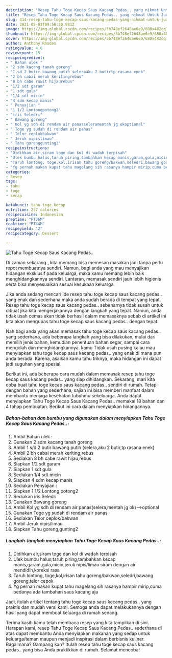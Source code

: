 ```yaml
---
description: "Resep Tahu Toge Kecap Saus Kacang Pedas.. yang nikmat Untuk Jualan"
title: "Resep Tahu Toge Kecap Saus Kacang Pedas.. yang nikmat Untuk Jualan"
slug: 414-resep-tahu-toge-kecap-saus-kacang-pedas-yang-nikmat-untuk-jualan
date: 2021-05-03T09:56:30.981Z
image: https://img-global.cpcdn.com/recipes/5b748ef2648ae6e9/680x482cq70/tahu-toge-kecap-saus-kacang-pedas-foto-resep-utama.jpg
thumbnail: https://img-global.cpcdn.com/recipes/5b748ef2648ae6e9/680x482cq70/tahu-toge-kecap-saus-kacang-pedas-foto-resep-utama.jpg
cover: https://img-global.cpcdn.com/recipes/5b748ef2648ae6e9/680x482cq70/tahu-toge-kecap-saus-kacang-pedas-foto-resep-utama.jpg
author: Anthony Rhodes
ratingvalue: 4.6
reviewcount: 15
recipeingredient:
- " Bahan ulek "
- "2 sdm kacang tanah goreng"
- "1 sd 2 butir bawang putih seleraaku 2 butirtp rasana enek"
- "2 bh cabai merah keritingrebus"
- "8 bh cabe rawit hijaurebus"
- "1/2 sdt garam"
- "1 sdt gula"
- "1/4 sdt micin"
- "4 sdm kecap manis"
- " Penyajian "
- "1 1/2 Lontongpotong2"
- "iris Seledri"
- " Bawang goreng"
- " Kol yg sdh di rendam air panasseleramentah jg okoptional"
- " Toge yg sudah di rendam air panas"
- " Telor ceplokbakwan"
- " Jeruk nipislimau"
- " Tahu gorenggunting2"
recipeinstructions:
- "Didihkan air,siram toge dan kol di wadah terpisah"
- "Ulek bumbu halus,taruh piring,tambahkan kecap manis,garam,gula,micin,jeruk nipis/limau siram dengan air mendidih,koreksi rasa"
- "Taruh lontong, toge,kol,irisan tahu goreng/bakwan,seledri,bawang goreng,telor cepok"
- "Yg pernah makan kupat tahu magelang sih rasanya hampir mirip,cuma bedanya ada tambahan saus kacang aja"
categories:
- Resep
tags:
- tahu
- toge
- kecap

katakunci: tahu toge kecap 
nutrition: 257 calories
recipecuisine: Indonesian
preptime: "PT36M"
cooktime: "PT44M"
recipeyield: "2"
recipecategory: Dessert

---
```



![Tahu Toge Kecap Saus Kacang Pedas..](https://img-global.cpcdn.com/recipes/5b748ef2648ae6e9/680x482cq70/tahu-toge-kecap-saus-kacang-pedas-foto-resep-utama.jpg)

Di zaman  sekarang , kita memang bisa memesan masakan jadi tanpa perlu repot membuatnya sendiri. Namun, bagi anda yang mau menyajikan hidangan eksklusif pada keluarga, maka kamu memang lebih baik menghidangkannya sendiri. Lantaran, memasak sendiri jauh lebih higienis serta bisa menyesuaikan sesuai kesukaan keluarga.

Jika anda sedang mencari ide resep tahu toge kecap saus kacang pedas.. yang enak dan sederhana,maka anda sudah berada di tempat yang tepat. Resep tahu toge kecap saus kacang pedas..  sebenarnya tidak susah untuk dibuat jika kita mengerjakannya dengan langkah yang tepat. Namun, anda tidak usah cemas akan tidak berhasil dalam memasaknya 
sebab di artikel ini kita akan mengupas tahu toge kecap saus kacang pedas.. dengan tepat.  



Nah bagi anda yang akan memasak tahu toge kecap saus kacang pedas.. yang sederhana, ada beberapa langkah yang bisa dilakukan, mulai dari memilih jenis bahan, kemudian penentuan bahan segar, sampai cara mengolah dan menghidangkannya. kamu Tidak usah pusing kalau mau menyiapkan tahu toge kecap saus kacang pedas.. yang enak di mana pun anda berada. Karena, asalkan kamu  tahu triknya, maka hidangan ini dapat jadi suguhan yang spesial.

Berikut ini, ada beberapa cara mudah dalam memasak resep tahu toge kecap saus kacang pedas.. yang siap dihidangkan. Sekarang, mari kita coba buat tahu toge kecap saus kacang pedas.. sendiri di rumah. Tetap dengan bahan yang sederhana, sajian ini bisa memberi manfaat dalam membantu menjaga kesehatan tubuhmu sekeluarga. Anda dapat menyiapkan Tahu Toge Kecap Saus Kacang Pedas.. memakai 18 bahan dan 4 tahap pembuatan. Berikut ini cara dalam menyiapkan hidangannya.

<!--inarticleads1-->

##### Bahan-bahan dan bumbu yang digunakan dalam menyiapkan Tahu Toge Kecap Saus Kacang Pedas..:

1. Ambil  Bahan ulek :
1. Gunakan 2 sdm kacang tanah goreng
1. Ambil 1 s/d 2 butir bawang putih (selera,aku 2 butir,tp rasana enek)
1. Ambil 2 bh cabai merah keriting,rebus
1. Sediakan 8 bh cabe rawit hijau,rebus
1. Siapkan 1/2 sdt garam
1. Siapkan 1 sdt gula
1. Sediakan 1/4 sdt micin
1. Siapkan 4 sdm kecap manis
1. Sediakan  Penyajian :
1. Siapkan 1 1/2 Lontong,potong2
1. Sediakan iris Seledri
1. Gunakan  Bawang goreng
1. Ambil  Kol yg sdh di rendam air panas(selera,mentah jg ok)--&gt;optional
1. Gunakan  Toge yg sudah di rendam air panas
1. Sediakan  Telor ceplok/bakwan
1. Ambil  Jeruk nipis/limau
1. Siapkan  Tahu goreng,gunting2




<!--inarticleads2-->

##### Langkah-langkah menyiapkan Tahu Toge Kecap Saus Kacang Pedas..:

1. Didihkan air,siram toge dan kol di wadah terpisah
1. Ulek bumbu halus,taruh piring,tambahkan kecap manis,garam,gula,micin,jeruk nipis/limau siram dengan air mendidih,koreksi rasa
1. Taruh lontong, toge,kol,irisan tahu goreng/bakwan,seledri,bawang goreng,telor cepok
1. Yg pernah makan kupat tahu magelang sih rasanya hampir mirip,cuma bedanya ada tambahan saus kacang aja




Jadi, itulah artikel tentang  tahu toge kecap saus kacang pedas..  yang praktis dan mudah versi kami. Semoga anda dapat melakukannya dengan hasil yang dapat membuat keluarga di rumah senang. 

Terima kasih kamu telah membaca resep yang kita tampilkan di sini. Harapan kami, resep  Tahu Toge Kecap Saus Kacang Pedas.. sederhana di atas dapat membantu Anda menyiapkan makanan yang sedap untuk keluarga/teman maupun menjadi inspirasi dalam berbisnis kuliner. Bagaimana? Gampang kan? Itulah resep tahu toge kecap saus kacang pedas.. yang bisa Anda praktikkan di rumah. Selamat mencoba!

